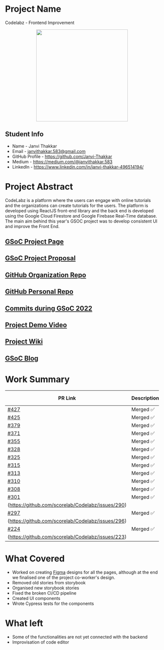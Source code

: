 # Project Name
Codelabz - Frontend Improvement
<p align="center">
  <img src="https://user-images.githubusercontent.com/31257148/130365723-eabdac33-f1da-4de4-8f4f-68fa4b906154.png" width="300">
</p>

## Student Info 
- Name - Janvi Thakkar
- Email - janvithakkar.583@gmail.com
- GitHub Profile - https://github.com/Janvi-Thakkar
- Medium - https://medium.com/@janvithakkar.583
- LinkedIn - https://www.linkedin.com/in/janvi-thakkar-496514194/

# Project Abstract
CodeLabz is a platform where the users can engage with online tutorials and the organizations can create tutorials for the users. The platform is developed using ReactJS front-end library and the back end is developed using the Google Cloud Firestore and Google Firebase Real-Time database. The main aim behind this year's GSOC project was to develop consistent UI and improve the Front End. 

## [GSoC Project Page](https://summerofcode.withgoogle.com/programs/2022/projects/A6NVMn4x)

## [GSoC Project Proposal](https://summerofcode.withgoogle.com/proposals/details/4RlC85RV)

## [GitHub Organization Repo](https://github.com/scorelab/Codelabz)

## [GitHub Personal Repo](https://github.com/Janvi-Thakkar/Codelabz)

## [Commits during GSoC 2022](https://github.com/scorelab/Codelabz/commits?author=Janvi-Thakkar)

## [Project Demo Video](https://www.youtube.com/watch?v=ro7bVbgWIm4)

## [Project Wiki](https://github.com/scorelab/Codelabz/wiki)

## [GSoC Blog](https://medium.com/@janvithakkar.583)

# Work Summary

| PR Link                                                                                                                                                              | Description                                              |  Issues Link   | 
| -------------------------------------------------------------------------------------------------------------------------------------------------------------------- | -------------------------------------------------------- | --------- | 
| [#427](https://github.com/scorelab/Codelabz/pull/427)                                                                                        | Merged ✅ | [#426](https://github.com/scorelab/Codelabz/issues/426) |
| [#425](https://github.com/scorelab/Codelabz/pull/425)                                                                                        | Merged ✅ | [#424](https://github.com/scorelab/Codelabz/issues/424) |
| [#379](https://github.com/scorelab/Codelabz/pull/379)                                                                                        | Merged ✅ | [#378](https://github.com/scorelab/Codelabz/issues/378) |
| [#371](https://github.com/scorelab/Codelabz/pull/371)                                                                                        | Merged ✅ | [#364](https://github.com/scorelab/Codelabz/issues/364) |
| [#355](https://github.com/scorelab/Codelabz/pull/355)                                                                                        | Merged ✅ | -                                                           |
| [#328](https://github.com/scorelab/Codelabz/pull/328)                                                                                        | Merged ✅ | [#327](https://github.com/scorelab/Codelabz/issues/327) |
| [#325](https://github.com/scorelab/Codelabz/pull/325)                                                                                        | Merged ✅ | [#324](https://github.com/scorelab/Codelabz/issues/324) |
| [#315](https://github.com/scorelab/Codelabz/pull/315)                                                                                        | Merged ✅ | [#314](https://github.com/scorelab/Codelabz/issues/314) |
| [#313](https://github.com/scorelab/Codelabz/pull/313)                                                                                        | Merged ✅ | [#311](https://github.com/scorelab/Codelabz/issues/311) |
| [#310](https://github.com/scorelab/Codelabz/pull/310)                                                                                        | Merged ✅ | [#295](https://github.com/scorelab/Codelabz/issues/295) |
| [#308](https://github.com/scorelab/Codelabz/pull/308)                                                                                        | Merged ✅ | [#295](https://github.com/scorelab/Codelabz/issues/295) |
| [#301](https://github.com/scorelab/Codelabz/pull/301)                                                                                        | Merged ✅ | [#290]
(https://github.com/scorelab/Codelabz/issues/290) |
| [#297](https://github.com/scorelab/Codelabz/pull/297)                                                                                        | Merged ✅ | [#296]
(https://github.com/scorelab/Codelabz/issues/296) |
| [#224](https://github.com/scorelab/Codelabz/pull/224)                                                                                        | Merged ✅ | [#223]
(https://github.com/scorelab/Codelabz/issues/223) |


# What Covered
- Worked on creating [Figma](https://www.figma.com/file/hvSWAy7dyuE9437OLgsK67/CodeLabz---prototype) designs for all the pages, although at the end we finalised one of the project co-worker's design.
- Removed old stories from storybook
- Organised new storybook stories
- Fixed the broken CI/CD pipeline
- Created UI components
- Wrote Cypress tests for the components

# What left
- Some of the functionalities are not yet connected with the backend
- Improvisation of code editor
